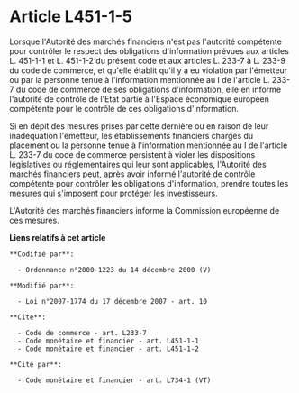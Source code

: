 # Article L451-1-5

Lorsque l'Autorité des marchés financiers n'est pas l'autorité compétente pour contrôler le respect des obligations
d'information prévues aux articles L. 451-1-1 et L. 451-1-2 du présent code et aux articles L. 233-7 à L. 233-9 du code de
commerce, et qu'elle établit qu'il y a eu violation par l'émetteur ou par la personne tenue à l'information mentionnée au I
de l'article L. 233-7 du code de commerce de ses obligations d'information, elle en informe l'autorité de contrôle de l'Etat
partie à l'Espace économique européen compétente pour le contrôle de ces obligations d'information. 

Si en dépit des mesures prises par cette dernière ou en raison de leur inadéquation l'émetteur, les établissements financiers
chargés du placement ou la personne tenue à l'information mentionnée au I de l'article L. 233-7 du code de commerce
persistent à violer les dispositions législatives ou réglementaires qui leur sont applicables, l'Autorité des marchés
financiers peut, après avoir informé l'autorité de contrôle compétente pour contrôler les obligations d'information, prendre
toutes les mesures qui s'imposent pour protéger les investisseurs.

L'Autorité des marchés financiers informe la Commission européenne de ces mesures.

**Liens relatifs à cet article**

	**Codifié par**:

	  - Ordonnance n°2000-1223 du 14 décembre 2000 (V)

	**Modifié par**:

	  - Loi n°2007-1774 du 17 décembre 2007 - art. 10

	**Cite**:

	  - Code de commerce - art. L233-7
	  - Code monétaire et financier - art. L451-1-1
	  - Code monétaire et financier - art. L451-1-2

	**Cité par**:

	  - Code monétaire et financier - art. L734-1 (VT)
